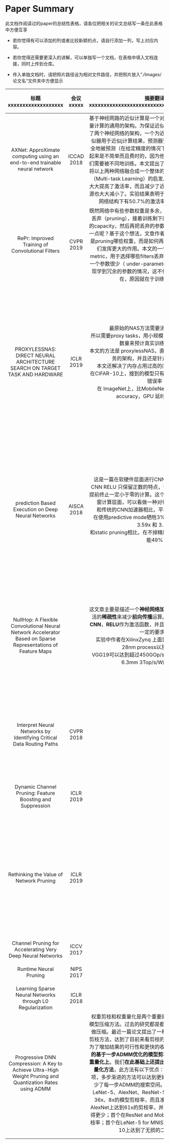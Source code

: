 # Paper Summary

此文档作阅读过的paper的总结性表格，请各位把相关的论文总结写一条在此表格中方便互享

- 若你觉得有可以添加的列或者比较新颖的点，请自行添加一列，写上对应内容。

- 若你觉得还需要更深入的讲解，可以单独写一个文档，在表格中填入文档连接，同时上传到仓库。

- 传入单独文档时，请把照片路径设为相对文件路径，并把照片放入”./Images/论文名“文件夹中方便显示

|                   标题xxxxxxxxxxxxxxxxxxx                    | 会议xxxxx  |    摘要翻译xxxxxxxxxxxxxxxxxxxxxxxxxxxxxxxxxxxxxxxxxxxxx     |              关键词xxxxxxxxxxxx               |         目标/   解决问题xxxxxxxx         |         核心思想/算法/实现方式xxxxxxxxxxxxxxxxxxxxxx         |                控制机制xxxxxxxxxxxxxxxxxxxxxx                |                  效果xxxxxxxxxxxxxxxxxxxxxx                  |                  其他xxxxxxxxxxxxxxxxxxxxxx                  |                         详细文档链接                         |
| :----------------------------------------------------------: | :--------: | :----------------------------------------------------------: | :-------------------------------------------: | :--------------------------------------: | :----------------------------------------------------------: | :----------------------------------------------------------: | :----------------------------------------------------------: | :----------------------------------------------------------: | :----------------------------------------------------------: |
| AXNet: ApproXimate computing using an end-to-end trainable neural network | ICCAD 2018 | 基于神经网路的近似计算是一个对容错性很高的应用节省大量计算的通用的架构。为保证近似的精度，现有的工作采用了两个神经网络的架构，一个为近似器，一个为预测器。近似器用于近似j计算结果，预测器预测给定数据是否能够安全地被预测（在给定精度的情况下）。但是将两个网络结合起来是不简单而且费时的，因为他们有不同的目标函数，他们需要被不同地训练。本文提出了一种新的网络架构AXNet将以上两种网络融合成一个整体的网络。在受到多任务学习（Multi-task Learning）的启发后设计的AXNet网络模型大大提高了激活率，而且减少了近似的误差。用于训练的资源也大大减小了。实验结果表明于前人的工作进行对比，此网络结构下有50.7%的激活率和训练时间被减少了 |                                               |                 近似计算                 | 设计一个可端到端训练的approximator和predictor结合的网络。具体方法是在predictor和approximator的每一层之间加入一个标量的对应元素的乘法算子，这样后向传播梯度的时候可以响应调整predictor的参数 | 在approximator的每一层和predictor的输出进行对于元素相乘。是用scalar product来控制。 | 预测准确率提高了，而且对于预测样本的近似误差更小用于训练的资源也大大减小了。实验结果表明于前人的工作进行对比，此网络结构下有50.7%的激活率和训练时间被减少了（详见链接） |                                                              | <https://github.com/acada-sjtu/EdgeTraining/blob/master/Doc/Weekly-Report/PaperReadingNotes/AXNet%20ApproXimate%20computing%20using%20an%20end-to-end%20trainable%20neural%20network.md> |
|       RePr: Improved Training of Convolutional Filters       | CVPR 2019  | 既然网络中有些参数权重是多余，那我们训练的时候把他们丢弃（pruning），接着训练剩下的网络，为了不损失模型的capacity，然后再把丢弃的参数拿回来，效果是不是会好一点呢？基于这个想法，文章作者任务有几个重要的点：一是pruning哪些权重，而是如何再把丢弃的权重拿回来让他们发挥更大的作用。本文的一个贡献在于提出了一个metric，用于选择哪些filters丢弃。同时作者指出，即使是一个参数很少（ under-parameterized ）的网络，也会出现学到冗余的参数的情况，这不仅仅在多参数的网络中存在，原因就在于训练过程低效。 |                                               |  通过训练正交的特征，增强网络的泛化能力  | 不断的使用Prune的方法，临时的剔除掉一部分filter。之后再重新初始化，加入训练。 在Prune和重训练的过程中，尽量的让同一层的filter之间正交，这样就让filter之间没有太多重复的特征，能够增加更多有效的网络容量。 |                                                              |                                                              |                                                              |                                                              |
| PROXYLESSNAS: DIRECT NEURAL ARCHITECTURE SEARCH ON TARGET TASK AND HARDWARE | ICLR 2019  | 最原始的NAS方法需要消耗的计算量太大<br />所以需要proxy tasks，用小规模的数据，网络，或者训练数量来预计真实训练环境的结果<br />本文的方法是 proxylessNAS，直接学出一个适用大规模任务的架构，并且还是针对特定硬件的。<br />本文还解决了内存占用过高的问题，减少了计算代价<br />在CIFAR-10上，搜到的模型只有5.7M 参数，达到2.08% 错误率<br />在 ImageNet上，比MobileNetV2 高出3.1% top-1 accuracy，GPU 延时比之快1.2倍 |                                               | 直接在目标任务上的NAS，并且减少NAS的代价 | 把NAS视作一个剪枝的过程，path-level pruning<br />在一个over parameter的网络中，前后两个点之间可能又很多path（彼此独立），使用architecture parameter 控制其开闭<br />在本文中，architecture parameter代表使用这个path的概率 | 需要gradient based 方法来learn architecture parameter，因为把structure variable变成了概率，所以可以像logit一样传递梯度<br />文中提到两种处理延时的gradient 的方法，一种是建模拟合，一种是用REINFORCE。<br />直接使用gradient based的问题在于需要N(#path） times GPU memory compared to training a compact model。 因为经过一个batch，我可以改所有的structure variable，要把整个冗余的大网络过一遍。<br />韩松解决这个问题的方法是仅pairwise地比较，pairwise地改变梯度 | 在CIFAR-10上，搜到的模型只有5.7M 参数，达到2.08% 错误率<br />在 ImageNet上，比MobileNetV2 高出3.1% top-1 accuracy，GPU 延时比之快1.2倍 | 文中发现使用latency建模的效果比使用REINFORCE的好，因为毕竟建模就增加了一个信息是每一个block的所用的时间基本上是固定的<br />文章发现，对于GPU而言，模型浅宽比较好，7x7卷积核也比较好。<br />大的MBConv（mobile inverted bottleneck convolution） 层在downsampling的时候能保存更多信息 |                                                              |
|      prediction Based Execution on Deep Neural Networks      | AISCA 2018 | 这是一篇在软硬件层面进行CNN计算加速的文章，针对CNN RELU 只保留正数的特点，设计算法和硬件支持省去提前终止一定小于零的计算。这个工作作用于**细粒度**的卷积窗计算层面，可以看做一种对卷积运算的加速方法。<br />和传统的CNN加速器相比，平均提速28%,节能16%<br />在使用predictive mode牺牲3%loss 的时候，可以提速3.59x 和 3.14x <br />和static pruning相比，在不掉精度的条件下加速63%，节能49% |                                               |                                          | 对于一个kernel，把所有的卷积核从大到小排序，依次累加卷积核权重和激活的乘积。 由于feature map只有正的，这样就可以终止计算，因为发现0时后面再累加的结果也仅仅是负的权重和正的激活值的乘积，会被RELU过滤掉。<br />为了进一步加速，文中预测计算的结果会不会小于零。判断的方法是设定一个阈值**th**，和用来检验的**n**个权重的和，组成$(Th,n)$ 参数对。在计算的过程中，累加前n个权重的乘积结果，如果比Th小，则认为最后的结果会被RELU过滤掉。 | Th 和n 的参数对，本文是关于通过类似选超参数的思想学出来的。再具体一些的思路是：先对于每一个kernel 确定不同的参数对会带来多大的计算量以及精度损失（通过在数据集上实测），“profiling”这些信息。然后再组合不同kernel的参数配置，在数据集实测，微调。最后得到能满足精度要求的，计算量最小的参数对 | 和传统的CNN加速器相比，平均提速28%,节能16%<br />在使用predictive mode牺牲3%loss 的时候，可以提速3.59x 和 3.14x <br />和static pruning相比，在不掉精度的条件下加速63%，节能49% | 可以详见同目录里面的SnaPEA: Predictive Early Activation for Reducing Computation in Deep Convolutional Neural Networks 论文阅读 |                                                              |
| NullHop: A Flexible Convolutional Neural Network Accelerator Based on Sparse Representations of Feature Maps |            | 这文章主要是描述一个**神经网络加速器**，利用神经网络的激活的**稀疏性**来减少**前向传播**运算。这个加速器专门适用于**CNN**，**RELU**作为激活函数，并且对网络激活值的稀疏性有一定的要求。<br />实验中作者在XilinxZynq 上面尝试了五种CNN架构，28nm process以及500MHZ<br />VGG19可以达到超过450GOp/s，98%的MAC利用率，6.3mm 3Top/s/W的能耗效率 |                                               |                                          | **稀疏的表示方法**：对一个激活的feature map，经过RELU，只关注其不为零的数据。用Sparsity Map (**SM**) 表示非零元素的位置，用 Non-Zero Value List (**NZVL**)来表示为零元素的数值。<br />**利用稀疏的计算方法**：对于非零的激活值，计算这个激活值会对feature map哪些位置产生影响，对应乘kernel的值，在相应位置累加。 上述过程在不同输出feature map之间并行 | **工作流程**<br />压缩好的feature map从external DRAM 发送进来<br />Input Data Processor 解码<br />CCM 对pixel在相应位置做乘加运算<br />CCM从累加器推到output buffer<br />PRE把需要求和的feature map加起来 | 作者主要比较的时efficiency，还有effective Power Efficiency，作者在这几个方便都超过其它同类工作水平 | 可以详见同目录里面的readingnote<br />作者在实验分析中提到， VGG这样的大网络在这个架构上面的利用率比较高<br />但是VGG的第一个卷积层，以及自己设计的GigalNet（一个专门别扭这个芯片的小网络还有Roshambo Net 和一个小的 Face Detector）都卡在了output bus的带宽上面，主要的瓶颈都是IO。 |                                                              |
| Interpret Neural Networks by Identifying Critical Data Routing Paths | CVPR 2018  |                                                              |           Channel-wise Control Gate           |        定量分析神经网络的可解释性        | 在卷积层通道后加入一组可训练的标量 (取名为 channel-wise control gates)，从而每个输入都可以通过这组标量进行表示。微调预训练模型，在每个卷积层后面添加一个随机初始化的标量，损失函数为原网络输出(不考虑label)与新网络输出的交叉熵，梯度更新这组标量。 |                  Channel-wise Control Gate                   | 在可解释性上，有效地建立了一种对抗样本检测的机制。在剪枝方向，经实验发现可以在不影响网络容量的基础上从CIFAR-100预训练VGG网络中蒸馏一个K分类的小网络。 |                                                              |                                                              |
|  Dynamic Channel Pruning: Feature Boosting and Suppression   | ICLR 2019  |                                                              | dynamic network, faster CNNs, channel pruning |           节省计算时的内存开销           | 受到boosting思想的启发，在卷积层后设计一种channel saliency predictor，通过前一层的特征去预测output channels的显著性。 |                                                              | 该方法在VGG-16 和ResNet-18达到SOTA, 与之前的剪枝方法在加速比时保持更高的准确率。 | 值得follow的工作之一，考虑一种可预测通道显著性的CNN训练方法  |                                                              |
|           Rethinking the Value of Network Pruning            | ICLR 2019  |                                                              |             网络剪枝是一种NAS问题             |             思考网络剪枝方法             | 首先，对于具备预定义目标网络架构的剪枝算法，从随机初始化直接训练小目标模型能实现与使用经典三步流程相同的性能。在这种情况下，我们不需要从训练大规模模型开始，而是可以直接从头训练剪枝后模型。其次，对于没有预定义目标网络的剪枝算法，从头开始训练剪枝后的模型也可以实现与微调相当甚至更好的性能。文中比较两种网络的性能：“保留预训练模型参数的剪枝后模型” 与 “从头训练剪枝后的模型” |                                                              | 我们需要重新审视现有的网络剪枝算法。第一阶段的过参数化似乎不像之前想象得那么有效。此外，继承大模型的权重不一定是最优选择，而且可能导致剪枝后的模型陷入局部极小值，即使这些权重按剪枝标准来看是「重要的」。该论文的结果显示自动剪枝算法的价值可能在于识别高效结构、执行隐性架构搜索，而不是选择「重要的」权重。 | 这篇论文质疑了神经网络剪枝工作的目的，但似乎有没有形成有用的结论。 |                                                              |
|  Channel Pruning for Accelerating Very Deep Neural Networks  | ICCV 2017  |                                                              |                                               |                                          |                                                              |                                                              |                                                              |                                                              |                                                              |
|                    Runtime Neural Pruning                    | NIPS 2017  |                                                              |              强化学习，网络剪枝               |         通过强化学习进行网络剪枝         |                                                              |                                                              |                                                              |                                                              |                                                              |
|  Learning Sparse Neural Networks through L0 Regularization   | ICLR 2018  |                                                              |                                               |                                          |                                                              |                                                              |                                                              |                                                              |                                                              |
| Progressive DNN Compression: A Key to Achieve Ultra-High Weight Pruning and Quantization Rates using ADMM |            | 权重剪枝和权重量化是两个重要的深度神经网络（DNN）模型压缩方法。过去的研究都是都是基于一些启发式的算法做压缩。最近一篇论文提出了一种系统化的基于ADMM的剪枝方法，达到了目前来看剪枝的最好效果。在此论文中，为了增加结果的可行性和更快的收敛速度，我们**扩充了上述的基于一步ADMM优化的模型剪枝方法**，并且**运用到了权重量化上**。我们**在此基础上还提出了多步、渐进式的剪枝与量化方法**，此方法有以下优点：由于ADMM算法的正则项，多步渐进的方法可以达到更好的剪枝与量化的结果 减少了每一步ADMM的搜索空间。大量实验表明：分别在LeNet-5、AlexNet、ResNet-50上分别达到了246x、36x、8x的模型剪枝率，而且准确率几乎没有降低；在AlexNet上达到61x的剪枝率，并且比前人方法准确率降低得更少；首个在ResNet and MobileNet上达到比较好的剪枝率；首个在LeNet-5 for MNIST和VGG-16 for CIFAR-10上达到了无损的二进制量化。 |                  ADMM，剪枝                   |     基于ADMM的剪枝方法对模型进行压缩     | **扩充了上述的基于一步ADMM优化的模型剪枝方法**，并且**运用到了权重量化上**。我们**在此基础上还提出了多步、渐进式的剪枝与量化方法**，此方法有以下优点：由于ADMM算法的正则项，多步渐进的方法可以达到更好的剪枝与量化的结果 减少了每一步ADMM的搜索空间 | 运用ADMM优化方法进行剪枝，这样的机制应该是自行定义剪枝的机制 | 分别在LeNet-5、AlexNet、ResNet-50上分别达到了246x、36x、8x的模型剪枝率，而且准确率几乎没有降低；在AlexNet上达到61x的剪枝率，并且比前人方法准确率降低得更少；首个在ResNet and MobileNet上达到比较好的剪枝率；首个在LeNet-5 for MNIST和VGG-16 for CIFAR-10上达到了无损的二进制量化。 |                                                              | <https://github.com/acada-sjtu/EdgeTraining/blob/master/Doc/Weekly-Report/PaperReadingNotes/Progressive%20DNN%20Compression%20A%20Key%20to%20Achieve%20Ultra-High%20Weight%20Pruning%20and%20Quantization%20Rates%20using%20ADMM.md> |
|                                                              |            |                                                              |                                               |                                          |                                                              |                                                              |                                                              |                                                              |                                                              |
|                                                              |            |                                                              |                                               |                                          |                                                              |                                                              |                                                              |                                                              |                                                              |
